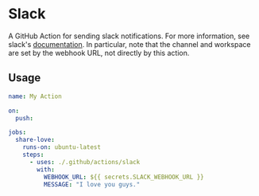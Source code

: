 # Slack

A GitHub Action for sending slack notifications. For more information, see slack's [documentation](https://api.slack.com/messaging/webhooks). In particular, note that the channel and workspace are set by the webhook URL, not directly by this action.

## Usage

```yaml
name: My Action

on:
  push:

jobs:
  share-love:
    runs-on: ubuntu-latest
    steps:
      - uses: ./.github/actions/slack
        with:
          WEBHOOK_URL: ${{ secrets.SLACK_WEBHOOK_URL }}
          MESSAGE: "I love you guys."
```

